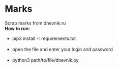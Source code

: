 # Marks
Scrap marks from dnevnik.ru<br>
<b>How to run:</b><br>
<ul style="list-style-type:disc;">
  <li>pip3 install -r requirements.txt</li><br>
  <li>open the file and enter your login and password</li><br>
  <li>python3 path/to/file/dnevnik.py</li>
</ul>  
